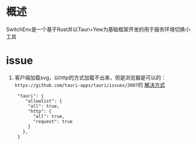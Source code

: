 # 概述

SwitchEnv是一个基于Rust并以Tauri+Yew为基础框架开发的用于服务环境切换小工具
# issue

1. 客户端加载svg，以http的方式加载不出来，但是浏览器是可以的：`https://github.com/tauri-apps/tauri/issues/3007`的
   [解决方式](https://tauri.app/zh/v1/api/js/http/)
   ```json{
    "tauri": {
       "allowlist": {
        "all": true,
        "http": {
          "all": true,
          "request": true
        }
      },
    }
   ```
